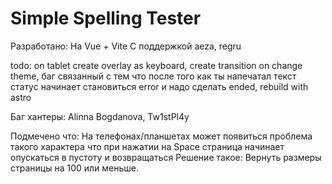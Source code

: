 # Simple Spelling Tester

Разработано:
На Vue + Vite
С поддержкой aeza, regru

todo: on tablet create overlay as keyboard, create transition on change theme, баг связанный с тем что после того как ты напечатал текст статус начинает становиться error и надо сделать ended, rebuild with astro

Баг хантеры: Alinna Bogdanova, Tw1stPl4y

Подмечено что:
На телефонах/планшетах может появиться проблема такого характера что при нажатии на Space страница начинает опускаться в пустоту и возвращаться
Решение такое:
Вернуть размеры страницы на 100 или меньше.
